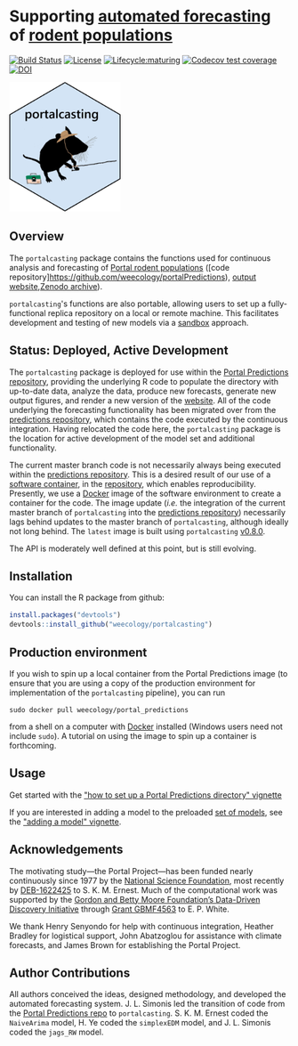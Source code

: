 # Supporting [automated forecasting](https://github.com/weecology/portalPredictions) of [rodent populations](https://portal.weecology.org/)
[![Build Status](https://travis-ci.org/weecology/portalcasting.svg?branch=master)](https://travis-ci.org/weecology/portalcasting)
[![License](http://img.shields.io/badge/license-MIT-blue.svg)](https://raw.githubusercontent.com/weecology/portalPredictions/master/LICENSE)
[![Lifecycle:maturing](https://img.shields.io/badge/lifecycle-maturing-blue.svg)](https://www.tidyverse.org/lifecycle/#maturing)
[![Codecov test coverage](https://img.shields.io/codecov/c/github/weecology/portalcasting/master.svg)](https://codecov.io/github/weecology/portalcasting/branch/master)
[![DOI](https://zenodo.org/badge/DOI/10.5281/zenodo.3332973.svg)](https://doi.org/10.5281/zenodo.3332973)

<img src="man/figures/portalcasting.png" width="200px">

## Overview

The `portalcasting` package contains the functions used for continuous analysis and forecasting of [Portal rodent populations](https://portal.weecology.org/) ([code repository]https://github.com/weecology/portalPredictions), [output website](http://portal.naturecast.org/),[Zenodo archive](https://doi.org/10.5281/zenodo.833438)).

`portalcasting`'s functions are also portable, allowing users to set up a fully-functional replica repository on a local or remote machine. This facilitates development and testing of new models
via a [sandbox](https://en.wikipedia.org/wiki/Sandbox_(software_development)) approach. 

## Status: Deployed, Active Development

The `portalcasting` package is deployed for use within the [Portal Predictions repository](https://github.com/weecology/portalPredictions), providing the underlying R code to populate the directory with up-to-date data, analyze the data, produce new forecasts, generate new output figures, and render a new version of the [website](http://portal.naturecast.org/). All of the code underlying the forecasting functionality has been migrated 
over from the [predictions repository](https://github.com/weecology/portalPredictions), which contains the code executed by the continuous integration. Having relocated the code here, the `portalcasting` package is the location for active development of the model set and additional functionality. 

The current master branch code is not necessarily always being executed within the [predictions repository](https://github.com/weecology/portalPredictions). This is a desired result of our use of a [software container](https://en.wikipedia.org/wiki/Operating-system-level_virtualization), in the [repository](https://github.com/weecology/portalPredictions), which enables reproducibility. Presently, we use a [Docker](https://hub.docker.com/r/weecology/portal_predictions) image of the software environment to create a container for the code. The image update (*i.e.* the integration of the current master branch of `portalcasting` into the [predictions repository](https://github.com/weecology/portalPredictions)) necessarily lags behind updates to the master branch of `portalcasting`, although ideally not long behind. The `latest` image is built using `portalcasting` [v0.8.0](https://github.com/weecology/portalcasting/releases/tag/v0.8.0).

The API is moderately well defined at this point, but is still evolving.

## Installation

You can install the R package from github:

```r
install.packages("devtools")
devtools::install_github("weecology/portalcasting")
```

## Production environment

If you wish to spin up a local container from the Portal Predictions image (to ensure that you are using a copy of the production environment for implementation of the `portalcasting` pipeline), you can run

```
sudo docker pull weecology/portal_predictions
```
from a shell on a computer with [Docker](https://www.docker.com/) installed (Windows users need not include `sudo`). A tutorial on using the image to spin up a container is forthcoming. 

## Usage

Get started with the ["how to set up a Portal Predictions directory" vignette](https://weecology.github.io/portalcasting/articles/getting_started.html)

If you are interested in adding a model to the preloaded [set of models](https://weecology.github.io/portalcasting/articles/current_models.html), see the ["adding a model" vignette](https://weecology.github.io/portalcasting/articles/adding_model_and_data.html). 

## Acknowledgements 

The motivating study—the Portal Project—has been funded nearly continuously since 1977 by the [National Science Foundation](http://nsf.gov/), most recently by [DEB-1622425](https://www.nsf.gov/awardsearch/showAward?AWD_ID=1622425) to S. K. M. Ernest. Much of the computational work was supported by the [Gordon and Betty Moore Foundation’s Data-Driven Discovery Initiative](http://www.moore.org/programs/science/data-driven-discovery) through [Grant GBMF4563](http://www.moore.org/grants/list/GBMF4563) to E. P. White. 

We thank Henry Senyondo for help with continuous integration, Heather Bradley for logistical support, John Abatzoglou for assistance with climate forecasts, and James Brown for establishing the Portal Project. 

## Author Contributions

All authors conceived the ideas, designed methodology, and developed the automated forecasting system. J. L. Simonis led the transition of code from the [Portal Predictions repo](https://github.com/weecology/portalPredictions) to `portalcasting`. S. K. M. Ernest coded the `NaiveArima` model, H. Ye coded the `simplexEDM` model, and J. L. Simonis coded the `jags_RW` model.

